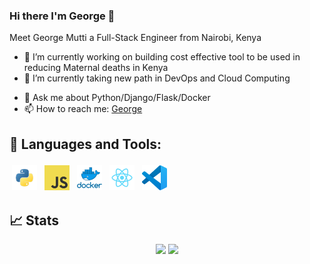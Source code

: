 ### Hi there I'm George 👋
Meet George Mutti a Full-Stack Engineer from Nairobi, Kenya
<!--
**Georgeygigz/Georgeygigz** is a ✨ _special_ ✨ repository because its `README.md` (this file) appears on your GitHub profile.

Here are some ideas to get you started:

- ⚡ Fun fact: I have a tone of activities I can do in my leisure time(Play Piano, chess, football, pool table games, Sing, Adventure)
-->

- 🔭 I’m currently working on building cost effective tool to be used in reducing Maternal deaths in Kenya
- 🌱 I’m currently taking new path in DevOps and Cloud Computing
<!-- - 👯 I’m looking to collaborate In open-source projects that improves the well being of people -->
<!-- - 🤔 I’m looking for help in DevOps Career Path -->
- 💬 Ask me about Python/Django/Flask/Docker
- 📫 How to reach me: [George](https://www.linkedin.com/in/george-mutti-b5a86bba/)

<!-- [![George's github activity graph](https://activity-graph.herokuapp.com/graph?username=Georgeygigz&theme=xcode)](https://git.io/Georgeygigz) -->


## 🧰 Languages and Tools:
<p align="left">
<img src="https://raw.githubusercontent.com/github/explore/80688e429a7d4ef2fca1e82350fe8e3517d3494d/topics/python/python.png" alt="Python" height="40" style="vertical-align:top; margin:4px">
<img src="https://raw.githubusercontent.com/github/explore/80688e429a7d4ef2fca1e82350fe8e3517d3494d/topics/javascript/javascript.png" alt="Javascript" height="40" style="vertical-align:top; margin:4px">
<img src="https://raw.githubusercontent.com/github/explore/80688e429a7d4ef2fca1e82350fe8e3517d3494d/topics/docker/docker.png" alt="Docker" height="40" style="vertical-align:top; margin:4px">
<img src="https://raw.githubusercontent.com/github/explore/80688e429a7d4ef2fca1e82350fe8e3517d3494d/topics/react/react.png" alt="React" height="40" style="vertical-align:top; margin:4px">
<img src="https://raw.githubusercontent.com/github/explore/80688e429a7d4ef2fca1e82350fe8e3517d3494d/topics/visual-studio-code/visual-studio-code.png" alt="VS Code" height="40" style="vertical-align:top; margin:4px">
</p>

## 📈 Stats
<p align="center">
  <img width="48%" src="https://github-readme-stats.vercel.app/api?username=Georgeygigz&show_icons=true&theme=tokyonight" />
  <img width="48%" src="https://github-readme-streak-stats.herokuapp.com/?user=Georgeygigz&theme=tokyonight" />
</p>
